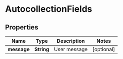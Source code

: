 
# AutocollectionFields

## Properties
Name | Type | Description | Notes
------------ | ------------- | ------------- | -------------
**message** | **String** | User message |  [optional]



